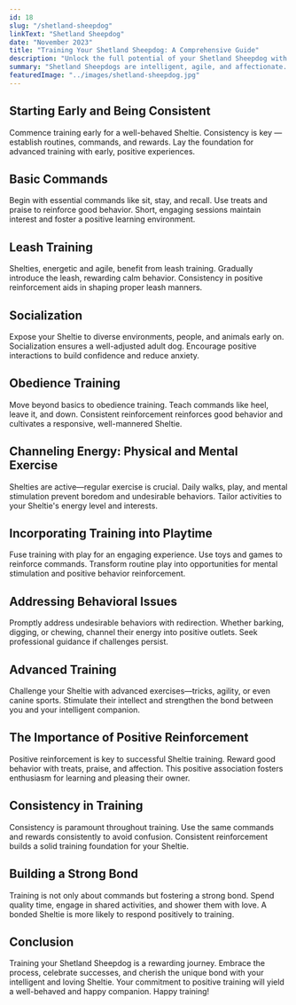 ```yaml
---
id: 18
slug: "/shetland-sheepdog"
linkText: "Shetland Sheepdog"
date: "November 2023"
title: "Training Your Shetland Sheepdog: A Comprehensive Guide"
description: "Unlock the full potential of your Shetland Sheepdog with our comprehensive training guide. Learn obedience, socialization, and build a strong bond. Start training today!"
summary: "Shetland Sheepdogs are intelligent, agile, and affectionate. Before training, grasp their unique traits. Known for loyalty, they thrive on mental stimulation and human connection."
featuredImage: "../images/shetland-sheepdog.jpg"
---
```


## Starting Early and Being Consistent

Commence training early for a well-behaved Sheltie. Consistency is key — establish routines, commands, and rewards. Lay the foundation for advanced training with early, positive experiences.

## Basic Commands

Begin with essential commands like sit, stay, and recall. Use treats and praise to reinforce good behavior. Short, engaging sessions maintain interest and foster a positive learning environment.

## Leash Training

Shelties, energetic and agile, benefit from leash training. Gradually introduce the leash, rewarding calm behavior. Consistency in positive reinforcement aids in shaping proper leash manners.

## Socialization

Expose your Sheltie to diverse environments, people, and animals early on. Socialization ensures a well-adjusted adult dog. Encourage positive interactions to build confidence and reduce anxiety.

## Obedience Training

Move beyond basics to obedience training. Teach commands like heel, leave it, and down. Consistent reinforcement reinforces good behavior and cultivates a responsive, well-mannered Sheltie.

## Channeling Energy: Physical and Mental Exercise

Shelties are active—regular exercise is crucial. Daily walks, play, and mental stimulation prevent boredom and undesirable behaviors. Tailor activities to your Sheltie's energy level and interests.

## Incorporating Training into Playtime

Fuse training with play for an engaging experience. Use toys and games to reinforce commands. Transform routine play into opportunities for mental stimulation and positive behavior reinforcement.

## Addressing Behavioral Issues

Promptly address undesirable behaviors with redirection. Whether barking, digging, or chewing, channel their energy into positive outlets. Seek professional guidance if challenges persist.

## Advanced Training

Challenge your Sheltie with advanced exercises—tricks, agility, or even canine sports. Stimulate their intellect and strengthen the bond between you and your intelligent companion.

## The Importance of Positive Reinforcement

Positive reinforcement is key to successful Sheltie training. Reward good behavior with treats, praise, and affection. This positive association fosters enthusiasm for learning and pleasing their owner.

## Consistency in Training

Consistency is paramount throughout training. Use the same commands and rewards consistently to avoid confusion. Consistent reinforcement builds a solid training foundation for your Sheltie.

## Building a Strong Bond

Training is not only about commands but fostering a strong bond. Spend quality time, engage in shared activities, and shower them with love. A bonded Sheltie is more likely to respond positively to training.

## Conclusion

Training your Shetland Sheepdog is a rewarding journey. Embrace the process, celebrate successes, and cherish the unique bond with your intelligent and loving Sheltie. Your commitment to positive training will yield a well-behaved and happy companion. Happy training!

